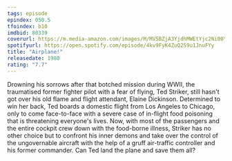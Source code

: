```yaml
---
tags: episode
epindex: 050.5
tfoindex: b10
imdbid: 80339
coverurl: https://m.media-amazon.com/images/M/MV5BZjA3YjdhMWEtYjc2Ni00YzVlLWI0MTUtMGZmNTJjNmU0Yzk2XkEyXkFqcGdeQXVyNzkwMjQ5NzM@._V1_SX202_CR0,0,202,300_.jpg
spotifyurl: https://open.spotify.com/episode/4kv9FyK4ZuQ2S9u1JnuFYy
title: "Airplane!"
releasedate: 1980
rating: "7.7"
---
```


Drowning his sorrows after that botched mission during WWII, the traumatised former fighter pilot with a fear of flying, Ted Striker, still hasn't got over his old flame and flight attendant, Elaine Dickinson. Determined to win her back, Ted boards a domestic flight from Los Angeles to Chicago, only to come face-to-face with a severe case of in-flight food poisoning that is threatening everyone's lives. Now, with most of the passengers and the entire cockpit crew down with the food-borne illness, Striker has no other choice but to confront his inner demons and take over the control of the ungovernable aircraft with the help of a gruff air-traffic controller and his former commander. Can Ted land the plane and save them all?